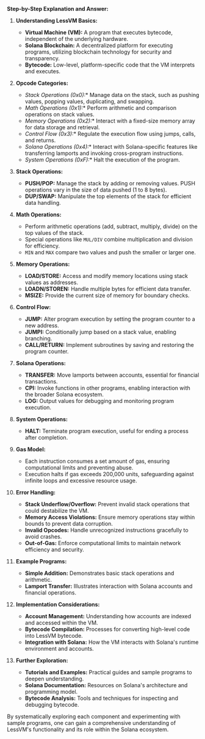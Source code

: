 **Step-by-Step Explanation and Answer:**

1. **Understanding LessVM Basics:**
   - **Virtual Machine (VM):** A program that executes bytecode, independent of the underlying hardware.
   - **Solana Blockchain:** A decentralized platform for executing programs, utilizing blockchain technology for security and transparency.
   - **Bytecode:** Low-level, platform-specific code that the VM interprets and executes.

2. **Opcode Categories:**
   - **Stack Operations (0x0*):** Manage data on the stack, such as pushing values, popping values, duplicating, and swapping.
   - **Math Operations (0x1*):** Perform arithmetic and comparison operations on stack values.
   - **Memory Operations (0x2*):** Interact with a fixed-size memory array for data storage and retrieval.
   - **Control Flow (0x3*):** Regulate the execution flow using jumps, calls, and returns.
   - **Solana Operations (0x4*):** Interact with Solana-specific features like transferring lamports and invoking cross-program instructions.
   - **System Operations (0xF*):** Halt the execution of the program.

3. **Stack Operations:**
   - **PUSH/POP:** Manage the stack by adding or removing values. PUSH operations vary in the size of data pushed (1 to 8 bytes).
   - **DUP/SWAP:** Manipulate the top elements of the stack for efficient data handling.

4. **Math Operations:**
   - Perform arithmetic operations (add, subtract, multiply, divide) on the top values of the stack.
   - Special operations like `MUL/DIV` combine multiplication and division for efficiency.
   - `MIN` and `MAX` compare two values and push the smaller or larger one.

5. **Memory Operations:**
   - **LOAD/STORE:** Access and modify memory locations using stack values as addresses.
   - **LOADN/STOREN:** Handle multiple bytes for efficient data transfer.
   - **MSIZE:** Provide the current size of memory for boundary checks.

6. **Control Flow:**
   - **JUMP:** Alter program execution by setting the program counter to a new address.
   - **JUMPI:** Conditionally jump based on a stack value, enabling branching.
   - **CALL/RETURN:** Implement subroutines by saving and restoring the program counter.

7. **Solana Operations:**
   - **TRANSFER:** Move lamports between accounts, essential for financial transactions.
   - **CPI:** Invoke functions in other programs, enabling interaction with the broader Solana ecosystem.
   - **LOG:** Output values for debugging and monitoring program execution.

8. **System Operations:**
   - **HALT:** Terminate program execution, useful for ending a process after completion.

9. **Gas Model:**
   - Each instruction consumes a set amount of gas, ensuring computational limits and preventing abuse.
   - Execution halts if gas exceeds 200,000 units, safeguarding against infinite loops and excessive resource usage.

10. **Error Handling:**
    - **Stack Underflow/Overflow:** Prevent invalid stack operations that could destabilize the VM.
    - **Memory Access Violations:** Ensure memory operations stay within bounds to prevent data corruption.
    - **Invalid Opcodes:** Handle unrecognized instructions gracefully to avoid crashes.
    - **Out-of-Gas:** Enforce computational limits to maintain network efficiency and security.

11. **Example Programs:**
    - **Simple Addition:** Demonstrates basic stack operations and arithmetic.
    - **Lamport Transfer:** Illustrates interaction with Solana accounts and financial operations.

12. **Implementation Considerations:**
    - **Account Management:** Understanding how accounts are indexed and accessed within the VM.
    - **Bytecode Compilation:** Processes for converting high-level code into LessVM bytecode.
    - **Integration with Solana:** How the VM interacts with Solana's runtime environment and accounts.

13. **Further Exploration:**
    - **Tutorials and Examples:** Practical guides and sample programs to deepen understanding.
    - **Solana Documentation:** Resources on Solana's architecture and programming model.
    - **Bytecode Analysis:** Tools and techniques for inspecting and debugging bytecode.

By systematically exploring each component and experimenting with sample programs, one can gain a comprehensive understanding of LessVM's functionality and its role within the Solana ecosystem.